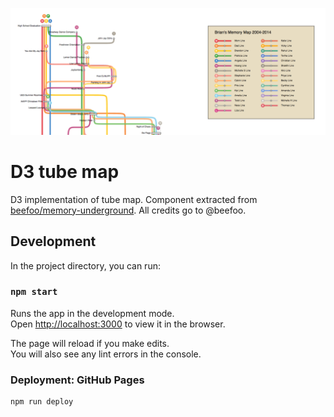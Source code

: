 ![screen-shot](screen-shot.png)

# D3 tube map

D3 implementation of tube map. Component extracted from [beefoo/memory-underground](https://github.com/beefoo/memory-underground). All credits go to @beefoo.

## Development

In the project directory, you can run:

### `npm start`

Runs the app in the development mode.<br>
Open [http://localhost:3000](http://localhost:3000) to view it in the browser.

The page will reload if you make edits.<br>
You will also see any lint errors in the console.

### Deployment: GitHub Pages

```sh
npm run deploy
```
